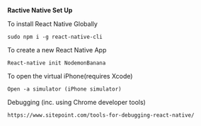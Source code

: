 **Ractive Native Set Up**

To install React Native Globally

`sudo npm i -g react-native-cli`

To create a new React Native App

`React-native init NodemonBanana`

To open the virtual iPhone(requires Xcode)

`Open -a simulator (iPhone simulator)`

Debugging (inc. using Chrome developer tools)

`https://www.sitepoint.com/tools-for-debugging-react-native/`

